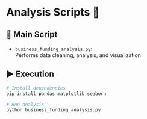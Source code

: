 # Analysis Scripts 🐍

## 📜 Main Script
- `business_funding_analysis.py`:  
  Performs data cleaning, analysis, and visualization

## ▶️ Execution
```bash
# Install dependencies
pip install pandas matplotlib seaborn

# Run analysis
python business_funding_analysis.py
